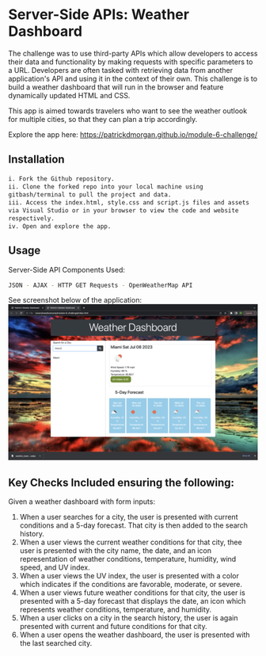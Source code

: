 # Server-Side APIs: Weather Dashboard

The challenge was to use third-party APIs which allow developers to access their data and functionality by making requests with specific parameters to a URL. Developers are often tasked with retrieving data from another application's API and using it in the context of their own. This challenge is to build a weather dashboard that will run in the browser and feature dynamically updated HTML and CSS.

This app is aimed towards travelers who want to see the weather outlook for multiple cities, so that they can plan a trip accordingly.

Explore the app here: https://patrickdmorgan.github.io/module-6-challenge/

## Installation
```
i. Fork the Github repository.
ii. Clone the forked repo into your local machine using gitbash/terminal to pull the project and data.
iii. Access the index.html, style.css and script.js files and assets via Visual Studio or in your browser to view the code and website respectively.  
iv. Open and explore the app.
```

## Usage
Server-Side API Components Used:
```bash
JSON - AJAX - HTTP GET Requests - OpenWeatherMap API
```
See screenshot below of the application:
![Weather Dashboard](/assets/images/WeatherDashboard.png)



## Key Checks Included ensuring the following:
Given a weather dashboard with form inputs:
1. When a user searches for a city, the user is presented with current conditions and a 5-day forecast.  That city is then added to the search history.
2. When a user views the current weather conditions for that city, thee user is presented with the city name, the date, and an icon representation of weather conditions, temperature, humidity, wind speed, and UV index.
3. When a user views the UV index, the user is presented with a color which indicates if the conditions are favorable, moderate, or severe.
4. When a user views future weather conditions for that city, the user is presented with a 5-day forecast that displays the date, an icon which represents weather conditions, temperature, and humidity.
5. When a user clicks on a city in the search history, the user is again presented with current and future conditions for that city.
6. When a user opens the weather dashboard, the user is presented with the last searched city.
